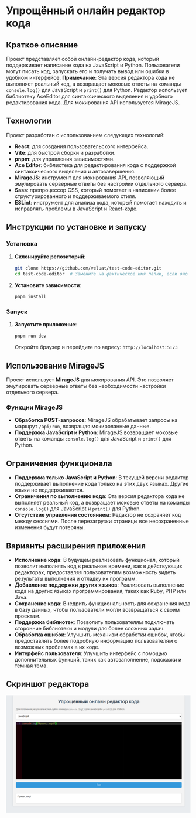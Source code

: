# Упрощённый онлайн редактор кода

## Краткое описание

Проект представляет собой онлайн-редактор кода, который поддерживает написание кода на JavaScript и Python. Пользователи могут писать код, запускать его и получать вывод или ошибки в удобном интерфейсе. **Примечание**: Эта версия редактора кода не выполняет реальный код, а возвращает моковые ответы на команды `console.log()` для JavaScript и `print()` для Python. Редактор использует библиотеку AceEditor для синтаксического выделения и удобного редактирования кода. Для мокирования API используется MirageJS.

## Технологии

Проект разработан с использованием следующих технологий:

- **React**: для создания пользовательского интерфейса.
- **Vite**: для быстрой сборки и разработки.
- **pnpm**: для управления зависимостями.
- **Ace Editor**: библиотека для редактирования кода с поддержкой синтаксического выделения и автозавершения.
- **MirageJS**: инструмент для мокирования API, позволяющий эмулировать серверные ответы без настройки отдельного сервера.
- **Sass**: препроцессор CSS, который помогает в написании более структурированного и поддерживаемого стиля.
- **ESLint**: инструмент для анализа кода, который помогает находить и исправлять проблемы в JavaScript и React-коде.

## Инструкции по установке и запуску

### Установка

1. **Склонируйте репозиторий**:

    ```bash
    git clone https://github.com/veluat/test-code-editor.git
    cd test-code-editor  # Замените на фактическое имя папки, если оно отличается
    ```

2. **Установите зависимости**:

    ```bash
    pnpm install
    ```

### Запуск

1. **Запустите приложение**:

    ```bash
    pnpm run dev
    ```

   Откройте браузер и перейдите по адресу: `http://localhost:5173`

## Использование MirageJS

Проект использует **MirageJS** для мокирования API. Это позволяет эмулировать серверные ответы без необходимости настройки отдельного сервера.

### Функции MirageJS

- **Обработка POST-запросов**: MirageJS обрабатывает запросы на маршрут `/api/run`, возвращая мокированные данные.
- **Поддержка JavaScript и Python**: MirageJS возвращает моковые ответы на команды `console.log()` для JavaScript и `print()` для Python.

## Ограничения функционала

- **Поддержка только JavaScript и Python**: В текущей версии редактор поддерживает выполнение кода только на этих двух языках. Другие языки не поддерживаются.
- **Ограничения по выполнению кода**: Эта версия редактора кода не выполняет реальный код, а возвращает моковые ответы на команды `console.log()` для JavaScript и `print()` для Python.
- **Отсутствие управления состоянием**: Редактор не сохраняет код между сессиями. После перезагрузки страницы все несохраненные изменения будут потеряны.

## Варианты расширения приложения

- **Исполнение кода**: В будущем реализовать функционал, который позволит выполнять код в реальном времени, как в действующих редакторах, предоставляя пользователям возможность видеть результаты выполнения и отладку их программ.
- **Добавление поддержки других языков**: Реализовать выполнение кода на других языках программирования, таких как Ruby, PHP или Java.
- **Сохранение кода**: Внедрить функциональность для сохранения кода в базу данных, чтобы пользователи могли возвращаться к своим проектам.
- **Поддержка библиотек**: Позволить пользователям подключать сторонние библиотеки и модули для более сложных задач.
- **Обработка ошибок**: Улучшить механизм обработки ошибок, чтобы предоставлять более подробную информацию пользователям о возможных проблемах в их коде.
- **Интерфейс пользователя**: Улучшить интерфейс с помощью дополнительных функций, таких как автозаполнение, подсказки и темная тема.

## Скриншот редактора

![Скриншот редактора кода](public/assets/image.png)